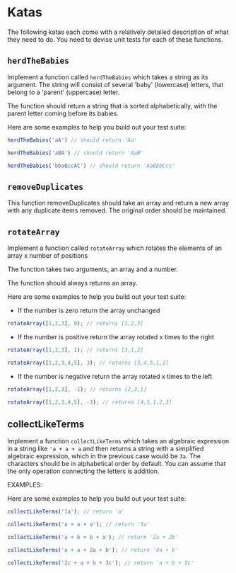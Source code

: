 # Katas

The following katas each come with a relatively detailed description of what they need to do. You need to devise unit tests for each of these functions. 

## `herdTheBabies`

Implement a function called `herdTheBabies` which takes a string as its argument. The string will consist of several 'baby' (lowercase) letters, that belong to a 'parent' (uppercase) letter. 

The function should return a string that is sorted alphabetically, with the parent letter coming before its babies. 

Here are some examples to help you build out your test suite:

```js
herdTheBabies('aA') // should return 'Aa'
```

```js
herdTheBabies('aBA') // should return 'AaB'
```

```js
herdTheBabies('bbaBccAC') // should return 'AaBbbCcc'
```


## `removeDuplicates`

This function removeDuplicates should take an array and return a new array with any duplicate items removed. The original order should be maintained.


## `rotateArray`

Implement a function called `rotateArray` which rotates the elements of an array x number of positions

The function takes two arguments, an array and a number.

The function should always returns an array.

Here are some examples to help you build out your test suite:

* If the number is zero return the array unchanged

```js
rotateArray([1,2,3], 0); // returns [1,2,3]
```

* If the number is positive return the array rotated x times to the right

```js
rotateArray([1,2,3], 1); // returns [3,1,2]

rotateArray([1,2,3,4,5], 3); // returns [3,4,5,1,2]
```

* If the number is negative return the array rotated x times to the left

```js
rotateArray([1,2,3], -1); // returns [2,3,1]

rotateArray([1,2,3,4,5], -3); // returns [4,5,1,2,3]
```



## collectLikeTerms

Implement a function `collectLikeTerms` which takes an algebraic expression in a string like `'a + a + a` and then returns a string with a simplified algebraic expression, which in the previous case would be `3a`. The characters should be in alphabetical order by default. You can assume that the only operation connecting the letters is addition.

EXAMPLES:

Here are some examples to help you build out your test suite:

```js
collectLikeTerms('1a'); // return 'a'
```

```js
collectLikeTerms('a + a + a'); // return '3a'
```

```js
collectLikeTerms('a + b + b + a'); // return '2a + 2b'
```

```js
collectLikeTerms('a + a + 2a + b'); // return '4a + b'
```

```js
collectLikeTerms('2c + a + b + 3c'); // return 'a + b + 5c'
```
